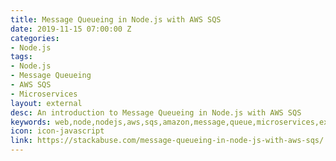 ```yaml
---
title: Message Queueing in Node.js with AWS SQS
date: 2019-11-15 07:00:00 Z
categories:
- Node.js
tags:
- Node.js
- Message Queueing
- AWS SQS
- Microservices
layout: external
desc: An introduction to Message Queueing in Node.js with AWS SQS
keywords: web,node,nodejs,aws,sqs,amazon,message,queue,microservices,express,github,website,blog,easy
icon: icon-javascript
link: https://stackabuse.com/message-queueing-in-node-js-with-aws-sqs/
---
```


